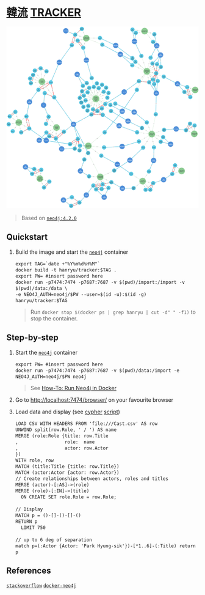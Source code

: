 [韓流][Hanryu] [TRACKER][data]	
===
![](assets/graph.png)

[cypher]: https://neo4j.com/developer/cypher/
[data]: https://docs.google.com/spreadsheets/d/1jfbcvcDfWjKBTsL-sfY0QOJCE33ou75tL_Or-CJ2ijA/edit?usp=sharing
[Hanryu]: https://en.wikipedia.org/wiki/Korean_wave
[`neo4j`]: https://neo4j.com/developer/docker-run-neo4j/
[166]: https://github.com/neo4j/docker-neo4j/issues/166
[48357238]: https://stackoverflow.com/questions/48357238/how-can-i-run-cypher-scripts-on-startup-of-a-neo4j-docker-container
[4.2]: https://neo4j.com/docs/operations-manual/current/docker/introduction/

> Based on [`neo4j:4.2.0`][4.2]

Quickstart
---
1. Build the image and start the [`neo4j`] container
    ```shell script
    export TAG=`date +"%Y%m%d%H%M"`
    docker build -t hanryu/tracker:$TAG .
    export PW= #insert password here
    docker run -p7474:7474 -p7687:7687 -v $(pwd)/import:/import -v $(pwd)/data:/data \
    -e NEO4J_AUTH=neo4j/$PW --user=$(id -u):$(id -g) hanryu/tracker:$TAG
    ```
   
   > Run `docker stop $(docker ps | grep hanryu | cut -d" " -f1)` to stop the container.

Step-by-step
---
1. Start the [`neo4j`] container
    ```shell script
    export PW= #insert password here
    docker run -p7474:7474 -p7687:7687 -v $(pwd)/data:/import -e NEO4J_AUTH=neo4j/$PW neo4j
    ```
    > See [How-To: Run Neo4j in Docker][`neo4j`]

1. Go to [http://localhost:7474/browser/](http://localhost:7474/browser/) on your favourite browser
1. Load data and display (see [cypher] [script](hanryu.cypher))
    ```cypher
    LOAD CSV WITH HEADERS FROM 'file:///Cast.csv' AS row
    UNWIND split(row.Role, ' / ') AS name
    MERGE (role:Role {title: row.Title
    ,                 role:  name
    ,                 actor: row.Actor
    })
    WITH role, row
    MATCH (title:Title {title: row.Title})
    MATCH (actor:Actor {actor: row.Actor})
    // Create relationships between actors, roles and titles
    MERGE (actor)-[:AS]->(role)
    MERGE (role)-[:IN]->(title)
      ON CREATE SET role.Role = row.Role;
   
    // Display
    MATCH p = ()-[]-()-[]-()
    RETURN p
      LIMIT 750
   
    // up to 6 deg of separation
    match p=(:Actor {Actor: 'Park Hyung-sik'})-[*1..6]-(:Title) return p
    ```

References
---
[`stackoverflow`][48357238]
[`docker-neo4j`][166]
